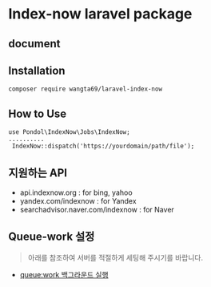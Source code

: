 # Index-now laravel package

## document



## Installation
```
composer require wangta69/laravel-index-now
```

## How to Use
```
use Pondol\IndexNow\Jobs\IndexNow;
..........
 IndexNow::dispatch('https://yourdomain/path/file');
```

## 지원하는 API
- api.indexnow.org : for bing, yahoo
- yandex.com/indexnow : for Yandex
- searchadvisor.naver.com/indexnow : for Naver
  
  
## Queue-work 설정
> 아래를 참조하여 서버를 적절하게 세팅해 주시기를 바랍니다.

- [queue:work 백그라운드 실행](https://www.onstory.fun/doc/programming/laravel/queues)

